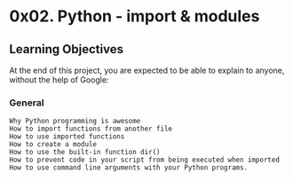 # 0x02. Python - import & modules

## Learning Objectives
At the end of this project, you are expected to be able to explain to anyone, without the help of Google:

### General
    Why Python programming is awesome
    How to import functions from another file
    How to use imported functions
    How to create a module
    How to use the built-in function dir()
    How to prevent code in your script from being executed when imported
    How to use command line arguments with your Python programs.
